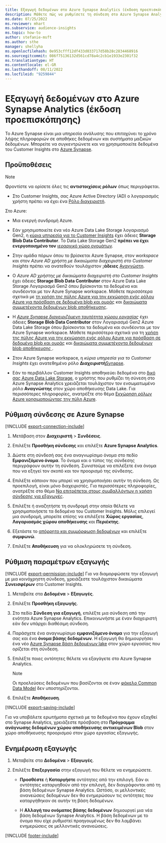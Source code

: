 ```yaml
---
title: Εξαγωγή δεδομένων στο Azure Synapse Analytics (έκδοση προεπισκόπησης)
description: Μάθετε πώς να ρυθμίσετε τη σύνδεση στο Azure Synapse Analytics.
ms.date: 07/25/2022
ms.reviewer: mhart
ms.subservice: audience-insights
ms.topic: how-to
author: stefanie-msft
ms.author: sthe
manager: shellyha
ms.openlocfilehash: 0e953cfff12df433d033717d58b28c2834468916
ms.sourcegitcommit: 086f75136132d561cd78a4c2cb1e1933e2301f32
ms.translationtype: HT
ms.contentlocale: el-GR
ms.lasthandoff: 08/11/2022
ms.locfileid: "9259844"
---
```

# <a name="export-data-to-azure-synapse-analytics-preview"></a>Εξαγωγή δεδομένων στο Azure Synapse Analytics (έκδοση προεπισκόπησης)

Το Azure Synapse είναι μια υπηρεσία ανάλυσης που επιταχύνει το χρόνο λήψης πληροφοριών σε αποθήκες δεδομένων και συστήματα μαζικών δεδομένων. Μπορείτε να συγκεντρώνετε και να χρησιμοποιείτε δεδομένα του Customer Insights στο [Azure Synapse](/azure/synapse-analytics/overview-what-is).

## <a name="prerequisites"></a>Προϋποθέσεις

> [!NOTE]
> Φροντίστε να ορίσετε όλες τις **αντιστοιχίσεις ρόλων** όπως περιγράφεται.

- Στο Customer Insights, σας Azure Active Directory (AD) ο λογαριασμός χρήστη πρέπει να έχει ένα [Ρόλο διαχειριστή](permissions.md#add-users).

Στο Azure:

- Μια ενεργή συνδρομή Azure.

- Εάν χρησιμοποιείτε ένα νέο Azure Data Lake Storage λογαριασμό Gen2, η [κύρια υπηρεσία για το Customer Insights](connect-service-principal.md) έχει άδειες **Storage Blob Data Contributor**. Το Data Lake Storage Gen2 **πρέπει να έχει ενεργοποιημένο τον** [ιεραρχικό χώρο ονομάτων](/azure/storage/blobs/data-lake-storage-namespace).

- Στην ομάδα πόρων όπου το βρίσκεται Azure Synapse, στον *workspace* και στον *Azure AD χρήστη με δικαιώματα διαχειριστή στο Customer Insights* πρέπει να ανατεθούν τουλάχιστον **;άδειες** [Αναγνώστη](/azure/role-based-access-control/role-assignments-portal).

- Ο *Azure AD χρήστης με δικαιώματα διαχειριστή στο Customer Insights* έχει άδειες **Storage Blob Data Contributor** στον Azure Data Lake Storage Λογαριασμό Gen2 όπου βρίσκονται τα δεδομένα και συνδέονται με τον Azure Synapse workspace. Μάθετε περισσότερα σχετικά με [τη χρήση της πύλης Azure για την εκχώρηση ενός ρόλου Azure για πρόσβαση σε δεδομένα blob και ουράς](/azure/storage/common/storage-auth-aad-rbac-portal) και [δικαιώματα συμμετέχοντα δεδομένων blob αποθήκευσης](/azure/role-based-access-control/built-in-roles#storage-blob-data-contributor).

- Η *[Azure Synapse διαχειριζόμενη ταυτότητα χώρου εργασίας](/azure/synapse-analytics/security/synapse-workspace-managed-identity)* έχει άδειες **Storage Blob Data Contributor** στον Λογαριασμό Gen2 Azure Data Lake Storage όπου βρίσκονται τα δεδομένα και συνδέονται με τον Azure Synapse workspace. Μάθετε περισσότερα σχετικά για τη [χρήση της πύλης Azure για την εκχώρηση ενός ρόλου Azure για πρόσβαση σε δεδομένα blob και ουράς](/azure/storage/common/storage-auth-aad-rbac-portal) και [δικαιώματα συμμετέχοντα δεδομένων blob αποθήκευσης ](/azure/role-based-access-control/built-in-roles#storage-blob-data-contributor).

- Στον Azure Synapse workspace, η *κύρια υπηρεσία για το Customer Insights* έχει ανατεθημένο ρόλο **Διαχειριστή**[Synapse](/azure/synapse-analytics/security/how-to-set-up-access-control).

- Εάν το περιβάλλον Customer Insights αποθηκεύει δεδομένα στο [δικό σας Azure Data Lake Storage](own-data-lake-storage.md), ο χρήστης που ρυθμίζει τη σύνεση στο Azure Synapse Analytics χρειάζεται τουλάχιστον τον ενσωματωμένο ρόλο **Αναγνώστης** στον χώρο αποθήκευσης Data Lake. Για περισσότερες πληροφορίες, ανατρέξτε στο θέμα [Εκχώρηση ρόλων Azure χρησιμοποιώντας την πύλη Azure](/azure/role-based-access-control/role-assignments-portal).

## <a name="set-up-connection-to-azure-synapse"></a>Ρύθμιση σύνδεσης σε Azure Synapse

[!INCLUDE [export-connection-include](includes/export-connection-admn.md)]

1. Μετάβαση στον **Διαχειριστή** > **Συνδέσεις**.

1. Επιλέξτε **Προσθήκη σύνδεσης** και επιλέξτε **Azure Synapse Analytics**.

1. Δώστε στη σύνδεσή σας ένα αναγνωρίσιμο όνομα στο πεδίο **Εμφανιζόμενο όνομα**. Το όνομα και ο τύπος της σύνδεσης περιγράφουν αυτήν τη σύνδεση. Συνιστούμε να επιλέξετε ένα όνομα που να εξηγεί τον σκοπό και τον προορισμό της σύνδεσης.

1. Επιλέξτε κάποιον που μπορεί να χρησιμοποιήσει αυτήν τη σύνδεση. Ως προεπιλογή, είναι μόνο διαχειριστές. Για περισσότερες πληροφορίες, ανατρέξτε στο θέμα [Να επιτρέπεται στους συμβαλλόντων η χρήση σύνδεσης για εξαγωγές](connections.md#allow-contributors-to-use-a-connection-for-exports).

1. Επιλέξτε ή αναζητήστε τη συνδρομή στην οποία θέλετε να χρησιμοποιήσετε τα δεδομένα του Customer Insights. Μόλις επιλεγεί μια συνδρομή, μπορείτε επίσης να επιλέξετε **Χώρος εργασίας**, **Λογαριασμός χώρου αποθήκευσης** και **Περιέκτης**.

1. Εξετάστε το [απόρρητο και συμμόρφωση δεδομένων](connections.md#data-privacy-and-compliance) και επιλέξτε **συμφωνώ**.

1. Επιλέξτε **Αποθήκευση** για να ολοκληρώσετε τη σύνδεση.

## <a name="configure-an-export"></a>Ρύθμιση παραμέτρων εξαγωγής

[!INCLUDE [export-permission-include](includes/export-permission.md)] Για να διαμορφώσετε την εξαγωγή με μια κοινόχρηστη σύνδεση, χρειάζεστε τουλάχιστον δικαιώματα **Συνεισφέρων** στο Customer Insights.

1. Μεταβείτε στα **Δεδομένα** > **Εξαγωγές**.

1. Επιλέξτε **Προσθήκη εξαγωγής**.

1. Στο πεδίο **Σύνδεση για εξαγωγή**, επιλέξτε μια σύνδεση από την ενότητα Azure Synapse Analytics. Επικοινωνήστε με έναν διαχειριστή εάν δεν υπάρχει διαθέσιμη σύνδεση.

1. Παράσχετε ένα αναγνωρίσιμο **εμφανιζόμενο όνομα** για την εξαγωγή σας και ένα **όνομα βάσης δεδομένων**. Η εξαγωγή θα δημιουργήσει ένα νέο [Azure Synapse βάση δεδομένων lake](/azure/synapse-analytics/database-designer/concepts-lake-database) στον χώρο εργασίας που ορίζεται στη σύνδεση.

1. Επιλέξτε ποιες οντότητες θέλετε να εξαγάγετε στο Azure Synapse Analytics.
   > [!NOTE]
   > Οι προελεύσεις δεδομένων που βασίζονται σε έναν [φάκελο Common Data Model](connect-common-data-model.md) δεν υποστηρίζονται.

1. Επιλέξτε **Αποθήκευση**.

[!INCLUDE [export-saving-include](includes/export-saving.md)]

Για να υποβάλετε ερωτήματα σχετικά με τα δεδομένα που έχουν εξαχθεί στο Synapse Analytics, χρειάζεστε πρόσβαση στο **Πρόγραμμα ανάγνωσης δεδομένων χώρου αποθήκευσης αντικειμένων Blob** στον χώρο αποθήκευσης προορισμού στον χώρο εργασίας εξαγωγής.

## <a name="update-an-export"></a>Ενημέρωση εξαγωγής

1. Μεταβείτε στα **Δεδομένα** > **Εξαγωγές**.

1. Επιλέξτε **Επεξεργασία** στην εξαγωγή που θέλετε να ενημερώσετε.

   - **Προσθέστε** ή **Καταργήστε** οντότητες από την επιλογή. Εάν οι οντότητες καταργηθούν από την επιλογή, δεν διαγράφονται από τη βάση δεδομένων Synapse Analytics. Ωστόσο, οι μελλοντικές ανανεώσεις δεδομένων δεν θα ενημερώσουν τις οντότητες που καταργήθηκαν σε αυτήν τη βάση δεδομένων.

   - Η **Αλλαγή του ονόματος βάσης δεδομένων** δημιουργεί μια νέα βάση δεδομένων Synapse Analytics. Η βάση δεδομένων με το όνομα που είχε ρυθμιστεί προηγουμένως δεν θα λαμβάνει ενημερώσεις σε μελλοντικές ανανεώσεις.

[!INCLUDE [footer-include](includes/footer-banner.md)]
